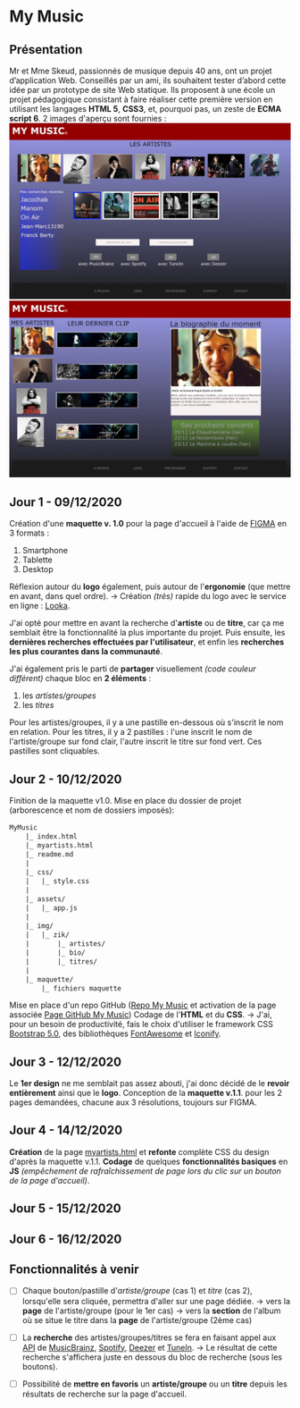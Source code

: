 # My Music
## Présentation
Mr et Mme Skeud, passionnés de musique depuis 40 ans, ont un projet d’application Web. Conseillés par un ami, ils souhaitent tester d’abord cette idée par un prototype de site Web statique. Ils proposent à une école un projet pédagogique consistant à faire réaliser cette première version en utilisant les langages **HTML 5**, **CSS3**, et, pourquoi pas, un zeste de **ECMA script 6**.
2 images d'aperçu sont fournies :
![Page d'accueil](https://github.com/ThGDev/MyMusic/blob/master/maquette/capt-1.jpg?raw=true)
![Page "My Artists"](https://github.com/ThGDev/MyMusic/blob/master/maquette/capt-2.jpg?raw=true)



## Jour 1 - 09/12/2020

Création d'une **maquette v. 1.0** pour la page d'accueil à l'aide de [FIGMA](https://www.figma.com/file/91sB9QX62lBYygXUc4j3z5/MyMusic?node-id=0:1) en 3 formats :

 1. Smartphone
 2. Tablette
 3. Desktop

Réflexion autour du **logo** également, puis autour de l'**ergonomie** (que mettre en avant, dans quel ordre).
→ Création *(très)* rapide du logo avec le service en ligne : [Looka](https://looka.com).

J'ai opté pour mettre en avant la recherche d'**artiste** ou de **titre**, car ça me semblait être la fonctionnalité la plus importante du projet.
Puis ensuite, les **dernières recherches effectuées par l'utilisateur**, et enfin les **recherches les plus courantes dans la communauté**.

J'ai également pris le parti de **partager** visuellement *(code couleur différent)* chaque bloc en **2 éléments** :

 1. les *artistes/groupes*
 2. les *titres*

Pour les artistes/groupes, il y a une pastille en-dessous où s'inscrit le nom en relation.
Pour les titres, il y a 2 pastilles : l'une inscrit le nom de l'artiste/groupe sur fond clair, l'autre inscrit le titre sur fond vert.
Ces pastilles sont cliquables.

## Jour 2 - 10/12/2020

Finition de la maquette v1.0.
Mise en place du dossier de projet (arborescence et nom de dossiers imposés):

    MyMusic
	    |_ index.html
	    |_ myartists.html
	    |_ readme.md
	    |
	    |_ css/
		|   |_ style.css
		|
		|_ assets/
		|	|_ app.js
		|
		|_ img/
		|	|_ zik/
		|		|_ artistes/
		|		|_ bio/
		|		|_ titres/
		|
		|_ maquette/
			|_ fichiers maquette
		
Mise en place d'un repo GitHub ([Repo My Music](https://github.com/ThGDev/MyMusic) et activation de la page associée [Page GitHub My Music](https://thgdev.github.io/MyMusic))
Codage de l'**HTML** et du **CSS**.
→ J'ai, pour un besoin de productivité, fais le choix d'utiliser le framework CSS [Bootstrap 5.0](https://getbootstrap.com/docs/5.0/getting-started/introduction/), des bibliothèques [FontAwesome](https://fontawesome.com) et [Iconify](https://iconify.design).

## Jour 3 - 12/12/2020

Le **1er design** ne me semblait pas assez abouti, j'ai donc décidé de le **revoir entièrement** ainsi que le **logo**.
Conception de la **maquette v.1.1**. pour les 2 pages demandées, chacune aux 3 résolutions, toujours sur FIGMA.

## Jour 4 - 14/12/2020

**Création** de la page [myartists.html](https://thgdev.github.i.o/MyMusic/myartists.html) et **refonte** complète CSS du design d'après la maquette v.1.1.
**Codage** de quelques **fonctionnalités basiques** en **JS** *(empêchement de rafraîchissement de page lors du clic sur un bouton de la page d'accueil)*.

## Jour 5 - 15/12/2020



## Jour 6 - 16/12/2020


## Fonctionnalités à venir

 - [ ] Chaque bouton/pastille d'*artiste/groupe* (cas 1) et *titre* (cas 2), lorsqu'elle sera cliquée, permettra d'aller sur une page dédiée.
		→ vers la **page** de l'artiste/groupe (pour le 1er cas)
		→ vers la **section** de l'album où se situe le titre dans la **page** de l'artiste/groupe (2ème cas)
		
 - [ ] La **recherche** des artistes/groupes/titres se fera en faisant appel aux [API](https://fr.wikipedia.org/wiki/Interface_de_programmation) de [MusicBrainz](https://musicbrainz.org/doc/MusicBrainz_API), [Spotify](https://developer.spotify.com/documentation/web-api/), [Deezer](https://developers.deezer.com/api) et [TuneIn](https://tunein.com/broadcasters/api/).
→ Le résultat de cette recherche s'affichera juste en dessous du bloc de recherche (sous les boutons).

 - [ ] Possibilité de **mettre en favoris** un **artiste/groupe** ou un **titre** depuis les résultats de recherche sur la page d'accueil.